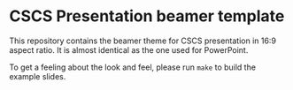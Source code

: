 # CSCS Presentation beamer template

This repository contains the beamer theme for CSCS presentation in 16:9 aspect ratio.
It is almost identical as the one used for PowerPoint.

To get a feeling about the look and feel, please run ``make`` to build the example slides.

